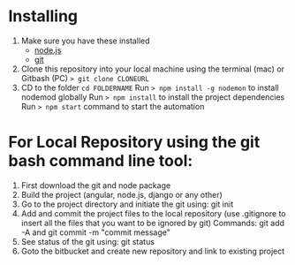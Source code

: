 # Installing
1. Make sure you have these installed
	- [node.js](http://nodejs.org/)
	- [git](http://git-scm.com/)
2. Clone this repository into your local machine using the terminal (mac) or Gitbash (PC) `> git clone CLONEURL`
3. CD to the folder `cd FOLDERNAME`
Run `> npm install -g nodemon` to install nodemod globally
Run `> npm install` to install the project dependencies
Run `> npm start` command to start the automation


# For Local Repository using the git bash command line tool:
1. First download the git and node package
2. Build the project (angular, node.js, django or any other)
3. Go to the project directory and initiate the git using: git init
4. Add and commit the project files to the local repository (use .gitignore to
	insert all the files that you want to be ignored by git)
	Commands: git add -A  and git commit -m "commit message"
5. See status of the git using: git status
6. Goto the bitbucket and create new repository and link to existing project
